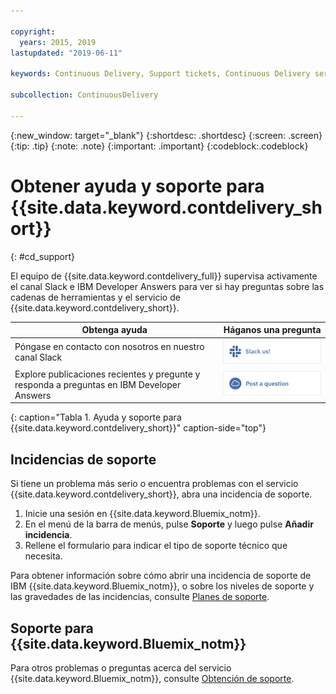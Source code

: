 ```yaml
---

copyright:
  years: 2015, 2019
lastupdated: "2019-06-11"

keywords: Continuous Delivery, Support tickets, Continuous Delivery service

subcollection: ContinuousDelivery

---
```


{:new_window: target="_blank"}
{:shortdesc: .shortdesc}
{:screen: .screen}
{:tip: .tip}
{:note: .note}
{:important: .important}
{:codeblock:.codeblock}


# Obtener ayuda y soporte para {{site.data.keyword.contdelivery_short}}    
{: #cd_support}  

El equipo de {{site.data.keyword.contdelivery_full}} supervisa activamente el canal Slack e IBM Developer Answers para ver si hay preguntas sobre las cadenas de herramientas y el servicio de {{site.data.keyword.contdelivery_short}}.

| Obtenga ayuda | Háganos una pregunta |
|----------|---------|
| Póngase en contacto con nosotros en nuestro canal Slack | <a class="xref" href="https://ic-devops-slack-invite.us-south.devops.cloud.ibm.com/" target="_blank" title="(Se abre en un nuevo separador o ventana)"><img class="image" src="images/slack_us.png" alt="Contacto con Slack"/></a> |
| Explore publicaciones recientes y pregunte y responda a preguntas en IBM Developer Answers | <a class="xref" href="https://developer.ibm.com/answers/topics/devops-services.html" target="_blank" title="(Se abre en un nuevo separador o ventana)"><img class="image" src="images/post_question.png" alt="IBM Developer Answers"/></a> |
{: caption="Tabla 1. Ayuda y soporte para {{site.data.keyword.contdelivery_short}}" caption-side="top"}

<!--<table>
<tr>
<th style="width:20%"> &nbsp; &nbsp; &nbsp;</th>
 <th style="text-align:center;width=60%">
 <strong>Ask Us a Question</strong> </th>
<th> &nbsp; &nbsp; &nbsp;</th>
</tr>
<tr>
<td> </td>
  <td align="center">
  <p>Get help fast, directly from IBM {{site.data.keyword.contdelivery_short}} and other DevOps Services users.</p>
  <b>dW Answers</b>
  <p>
   <a class="xref" href="https://developer.ibm.com/answers/questions/ask/?topics=devops-services,ibm-cloud" target="_blank" title="(Opens in a new tab or window)"><img class="image" src="images/ask-a-question.png" alt="Ask a question"/></a></p>
   <p>
    <a class="xref" href="https://developer.ibm.com/answers/topics/devops-services.html" target="_blank" title="(Opens in a new tab or window)">Show recent <img class="image" src="../../icons/launch-glyph.svg" alt="External link icon"/></a> {{site.data.keyword.Bluemix_notm}} DevOps Services questions on dW Answers.</p> 
 </td>
 <td></td>
    </tr>
  </table>  -->


## Incidencias de soporte

Si tiene un problema más serio o encuentra problemas con el servicio {{site.data.keyword.contdelivery_short}}, abra una incidencia de soporte.   

1. Inicie una sesión en {{site.data.keyword.Bluemix_notm}}.
1. En el menú de la barra de menús, pulse **Soporte** y luego pulse **Añadir incidencia**.
1. Rellene el formulario para indicar el tipo de soporte técnico que necesita.

Para obtener información sobre cómo abrir una incidencia de soporte de IBM {{site.data.keyword.Bluemix_notm}}, o sobre los niveles de soporte y las gravedades de las incidencias, consulte [Planes de soporte](/docs/get-support?topic=get-support-support-plans).


## Soporte para {{site.data.keyword.Bluemix_notm}}
Para otros problemas o preguntas acerca del servicio {{site.data.keyword.Bluemix_notm}}, consulte [Obtención de soporte](/docs/get-support?topic=get-support-getting-customer-support).
